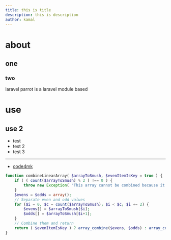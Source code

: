 ```yaml
---
title: this is title
description: this is description
author: kamal
---
```


# about 

## one 

### two

laravel parrot is a laravel module based

# use

## use 2

* test 
* test 2
* test 3

---

* [code4mk](https://code4mk.org)

```php 
function combineLinearArray( $arrayToSmush, $evenItemIsKey = true ) {
    if ( ( count($arrayToSmush) % 2 ) !== 0 ) {
        throw new Exception( "This array cannot be combined because it has an odd number of values" );
    }
    $evens = $odds = array();
    // Separate even and odd values
    for ($i = 0, $c = count($arrayToSmush); $i < $c; $i += 2) {
        $evens[] = $arrayToSmush[$i];
        $odds[] = $arrayToSmush[$i+1];
    }
    // Combine them and return
    return ( $evenItemIsKey ) ? array_combine($evens, $odds) : array_combine($odds, $evens);
}

```


